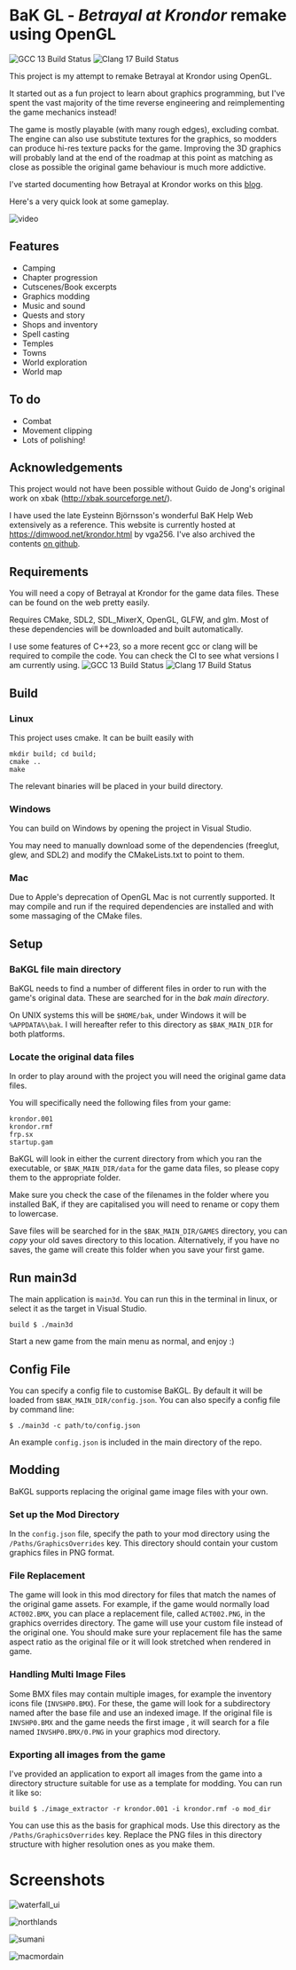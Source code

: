 # BaK GL - _Betrayal at Krondor_ remake using OpenGL

![GCC 13 Build Status](https://github.com/xavieran/BaKGL/actions/workflows/gcc.yml/badge.svg)
![Clang 17 Build Status](https://github.com/xavieran/BaKGL/actions/workflows/clang.yml/badge.svg)

This project is my attempt to remake Betrayal at Krondor using OpenGL.

It started out as a fun project to learn about graphics programming, but I've spent the vast majority of the time reverse engineering and reimplementing the game mechanics instead!

The game is mostly playable (with many rough edges), excluding combat. The engine can also use substitute textures for the graphics, so modders can produce hi-res texture packs for the game. Improving the 3D graphics will probably land at the end of the roadmap at this point as matching as close as possible the original game behaviour is much more addictive.

I've started documenting how Betrayal at Krondor works on this [blog](https://xavieran.github.io/blog).

Here's a very quick look at some gameplay.

![video](https://github.com/xavieran/blog/blob/master/resources/video/intro_film.gif?raw=true "Intro Video")
## Features
* Camping
* Chapter progression
* Cutscenes/Book excerpts
* Graphics modding
* Music and sound
* Quests and story
* Shops and inventory
* Spell casting
* Temples
* Towns
* World exploration
* World map

## To do
* Combat
* Movement clipping
* Lots of polishing!

## Acknowledgements

This project would not have been possible without Guido de Jong's original work on xbak (http://xbak.sourceforge.net/).

I have used the late Eysteinn Björnsson's wonderful BaK Help Web extensively as a reference. This website is currently hosted at https://dimwood.net/krondor.html by vga256. I've also archived the contents [on github](https://github.com/xavieran/BaKHelpWeb).

## Requirements
You will need a copy of Betrayal at Krondor for the game data files. These can be found on the web pretty easily.

Requires CMake, SDL2, SDL_MixerX, OpenGL, GLFW, and glm. Most of these dependencies will be downloaded and built automatically.

I use some features of C++23, so a more recent gcc or clang will be required to compile the code. You can check the CI to see what versions I am currently using.
![GCC 13 Build Status](https://github.com/xavieran/BaKGL/actions/workflows/gcc.yml/badge.svg)
![Clang 17 Build Status](https://github.com/xavieran/BaKGL/actions/workflows/clang.yml/badge.svg)

## Build
### Linux
This project uses cmake. It can be built easily with
```
mkdir build; cd build;
cmake ..
make
```

The relevant binaries will be placed in your build directory.

### Windows
You can build on Windows by opening the project in Visual Studio.

You may need to manually download some of the dependencies (freeglut, glew, and SDL2) and modify the CMakeLists.txt to point to them.

### Mac
Due to Apple's deprecation of OpenGL Mac is not currently supported. It may compile and run if the required dependencies are installed and with some massaging of the CMake files.

## Setup
### BaKGL file main directory
BaKGL needs to find a number of different files in order to run with the game's original data. These are searched for in the _bak main directory_.

On UNIX systems this will be `$HOME/bak`, under Windows it will be `%APPDATA%\bak`. I will hereafter refer to this directory as `$BAK_MAIN_DIR` for both platforms.

### Locate the original data files
In order to play around with the project you will need the original game data files.

You will specifically need the following files from your game: 
```
krondor.001
krondor.rmf
frp.sx
startup.gam
```

BaKGL will look in either the current directory from which you ran the executable, or `$BAK_MAIN_DIR/data` for the game data files, so please copy them to the appropriate folder.

Make sure you check the case of the filenames in the folder where you installed BaK, if they are capitalised you will need to rename or copy them to lowercase.

Save files will be searched for in the `$BAK_MAIN_DIR/GAMES` directory, you can _copy_ your old saves directory to this location. Alternatively, if you have no saves, the game will create this folder when you save your first game.

## Run main3d
The main application is `main3d`. You can run this in the terminal in linux, or select it as the target in Visual Studio.

```
build $ ./main3d
```

Start a new game from the main menu as normal, and enjoy :)

## Config File

You can specify a config file to customise BaKGL. By default it will be loaded from `$BAK_MAIN_DIR/config.json`. You can also specify a config file by command line:
```
$ ./main3d -c path/to/config.json
```

An example `config.json` is included in the main directory of the repo.

## Modding

BaKGL supports replacing the original game image files with your own.

### Set up the Mod Directory
In the `config.json` file, specify the path to your mod directory using the `/Paths/GraphicsOverrides` key. This directory should contain your custom graphics files in PNG format.

### File Replacement
The game will look in this mod directory for files that match the names of the original game assets. For example, if the game would normally load `ACT002.BMX`, you can place a replacement file, called `ACT002.PNG`, in the graphics overrides directory. The game will use your custom file instead of the original one. You should make sure your replacement file has the same aspect ratio as the original file or it will look stretched when rendered in game.

### Handling Multi Image Files
Some BMX files may contain multiple images, for example the inventory icons file (`INVSHP0.BMX`). For these, the game will look for a subdirectory named after the base file and use an indexed image.
If the original file is `INVSHP0.BMX` and the game needs the first image , it will search for a file named `INVSHP0.BMX/0.PNG` in your graphics mod directory.

### Exporting all images from the game
I've provided an application to export all images from the game into a directory structure suitable for use as a template for modding. You can run it like so:
```
build $ ./image_extractor -r krondor.001 -i krondor.rmf -o mod_dir
```

You can use this as the basis for graphical mods. Use this directory as the `/Paths/GraphicsOverrides` key. Replace the PNG files in this directory structure with higher resolution ones as you make them.

# Screenshots
![waterfall_ui](screenshots/waterfall_ui.png?raw=true "Waterfall near Tyr-Sog with UI")

![northlands](screenshots/northlands.png?raw=true "Town in Northlands")

![sumani](screenshots/sumani.png?raw=true "Lamut Inn")

![macmordain](screenshots/macmordain.png?raw=true "Mac Mordain Cadall")
